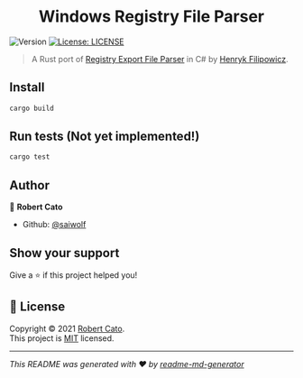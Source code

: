<h1 align="center">Windows Registry File Parser</h1>
<p>
  <img alt="Version" src="https://img.shields.io/badge/version-0.1.0-blue.svg?cacheSeconds=2592000" />
  <a href="./LICENSE" target="_blank">
    <img alt="License: LICENSE" src="https://img.shields.io/badge/License-LICENSE-yellow.svg" />
  </a>
</p>

> A Rust port of [Registry Export File Parser](https://www.codeproject.com/Tips/125573/Registry-Export-File-reg-Parser) in C# by [Henryk Filipowicz](https://www.codeproject.com/script/Membership/View.aspx?mid=7577019).

## Install

```sh
cargo build
```

## Run tests (Not yet implemented!)

```sh
cargo test
```

## Author

👤 **Robert Cato**

* Github: [@saiwolf](https://github.com/saiwolf)

## Show your support

Give a ⭐️ if this project helped you!

## 📝 License

Copyright © 2021 [Robert Cato](https://github.com/saiwolf).<br />
This project is [MIT](./LICENSE) licensed.

***
_This README was generated with ❤️ by [readme-md-generator](https://github.com/kefranabg/readme-md-generator)_